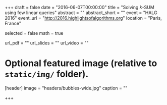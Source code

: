 +++
draft = false
date = "2016-06-07T00:00:00"
title = "Solving $k$-SUM using few linear queries"
abstract = ""
abstract_short = ""
event = "HALG 2016"
event_url = "http://2016.highlightsofalgorithms.org"
location = "Paris, France"

selected = false
math = true

url_pdf = ""
url_slides = ""
url_video = ""

# Optional featured image (relative to `static/img/` folder).
[header]
image = "headers/bubbles-wide.jpg"
caption = ""

+++

<!--Embed your slides or video here using-->
<!--[shortcodes](https://gcushen.github.io/hugo-academic-demo/post/writing-markdown-latex/).-->
<!--Further details can easily be added using *Markdown* and $\rm \LaTeX$ math-->
<!--code. -->
